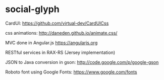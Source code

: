 social-glyph
============
CardUI:
https://github.com/virtual-dev/CardUICss      

css animations:
http://daneden.github.io/animate.css/

MVC done in Angular.js
https://angularjs.org

RESTful services in RAX-RS (Jersey implementation)

JSON to Java conversion in gson:
http://code.google.com/p/google-gson

Roboto font using Google Fonts:
https://www.google.com/fonts